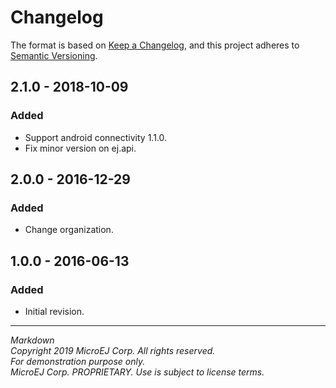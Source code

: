 # Changelog

The format is based on [Keep a Changelog](https://keepachangelog.com/en/1.0.0/),
and this project adheres to [Semantic Versioning](https://semver.org/spec/v2.0.0.html).

## 2.1.0 - 2018-10-09

### Added

  - Support android connectivity 1.1.0.
  - Fix minor version on ej.api.

## 2.0.0 - 2016-12-29

### Added

  - Change organization.
  
## 1.0.0 - 2016-06-13

### Added

  - Initial revision.

---  
_Markdown_   
_Copyright 2019 MicroEJ Corp. All rights reserved._   
_For demonstration purpose only._   
_MicroEJ Corp. PROPRIETARY. Use is subject to license terms._  